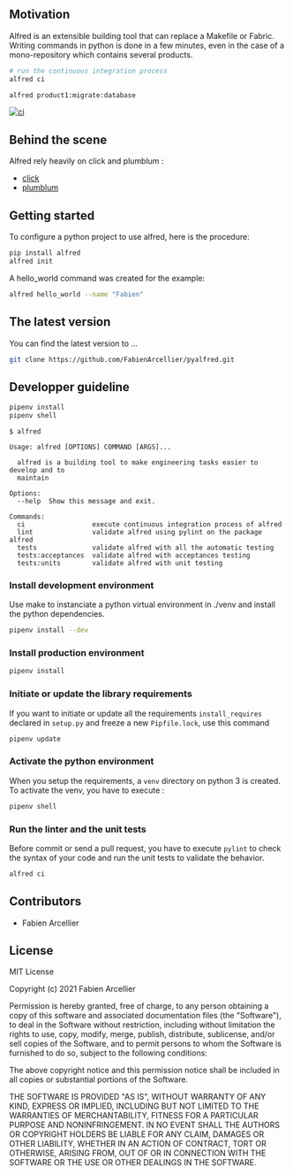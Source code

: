 ## Motivation

Alfred is an extensible building tool that can replace a Makefile or Fabric.
Writing commands in python is done in a few minutes, even in the case of a mono-repository
which contains several products.

```bash
# run the continuous integration process
alfred ci

alfred product1:migrate:database
```

[![ci](https://github.com/FabienArcellier/pyalfred/actions/workflows/ci.yml/badge.svg)](https://github.com/FabienArcellier/pyalfred/actions/workflows/ci.yml)

## Behind the scene

Alfred rely heavily on click and plumblum :

* [click]()
* [plumblum]()

## Getting started

To configure a python project to use alfred, here is the procedure:

```bash
pip install alfred
alfred init
```

A hello_world command was created for the example:

```bash
alfred hello_world --name "Fabien"
```

## The latest version

You can find the latest version to ...

```bash
git clone https://github.com/FabienArcellier/pyalfred.git
```

## Developper guideline

```bash
pipenv install
pipenv shell
```

```
$ alfred

Usage: alfred [OPTIONS] COMMAND [ARGS]...

  alfred is a building tool to make engineering tasks easier to develop and to
  maintain

Options:
  --help  Show this message and exit.

Commands:
  ci                 execute continuous integration process of alfred
  lint               validate alfred using pylint on the package alfred
  tests              validate alfred with all the automatic testing
  tests:acceptances  validate alfred with acceptances testing
  tests:units        validate alfred with unit testing
```

### Install development environment

Use make to instanciate a python virtual environment in ./venv and install the
python dependencies.

```bash
pipenv install --dev
```

### Install production environment

```bash
pipenv install
```

### Initiate or update the library requirements

If you want to initiate or update all the requirements `install_requires` declared in `setup.py`
and freeze a new `Pipfile.lock`, use this command

```bash
pipenv update
```

### Activate the python environment

When you setup the requirements, a `venv` directory on python 3 is created.
To activate the venv, you have to execute :

```bash
pipenv shell
```

### Run the linter and the unit tests

Before commit or send a pull request, you have to execute `pylint` to check the syntax
of your code and run the unit tests to validate the behavior.

```bash
alfred ci
```

## Contributors

* Fabien Arcellier

## License

MIT License

Copyright (c) 2021 Fabien Arcellier

Permission is hereby granted, free of charge, to any person obtaining a copy
of this software and associated documentation files (the "Software"), to deal
in the Software without restriction, including without limitation the rights
to use, copy, modify, merge, publish, distribute, sublicense, and/or sell
copies of the Software, and to permit persons to whom the Software is
furnished to do so, subject to the following conditions:

The above copyright notice and this permission notice shall be included in all
copies or substantial portions of the Software.

THE SOFTWARE IS PROVIDED "AS IS", WITHOUT WARRANTY OF ANY KIND, EXPRESS OR
IMPLIED, INCLUDING BUT NOT LIMITED TO THE WARRANTIES OF MERCHANTABILITY,
FITNESS FOR A PARTICULAR PURPOSE AND NONINFRINGEMENT. IN NO EVENT SHALL THE
AUTHORS OR COPYRIGHT HOLDERS BE LIABLE FOR ANY CLAIM, DAMAGES OR OTHER
LIABILITY, WHETHER IN AN ACTION OF CONTRACT, TORT OR OTHERWISE, ARISING FROM,
OUT OF OR IN CONNECTION WITH THE SOFTWARE OR THE USE OR OTHER DEALINGS IN THE
SOFTWARE.
